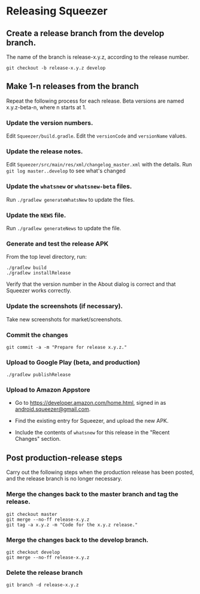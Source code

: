 # Releasing Squeezer

## Create a release branch from the develop branch.

The name of the branch is release-x.y.z, according to the release number.

    git checkout -b release-x.y.z develop

## Make 1-n releases from the branch

Repeat the following process for each release. Beta versions are named
x.y.z-beta-n, where n starts at 1.

### Update the version numbers.

Edit `Squeezer/build.gradle`.  Edit the `versionCode` and `versionName`
values.

### Update the release notes.

Edit `Squeezer/src/main/res/xml/changelog_master.xml` with the details.
Run `git log master..develop` to see what's changed

### Update the `whatsnew` or `whatsnew-beta` files.

Run `./gradlew generateWhatsNew` to update the files.

### Update the `NEWS` file.

Run `./gradlew generateNews` to update the file.

### Generate and test the release APK

From the top level directory, run:

    ./gradlew build
    ./gradlew installRelease

Verify that the version number in the About dialog is correct and that
Squeezer works correctly.

### Update the screenshots (if necessary).

Take new screenshots for market/screenshots.

### Commit the changes

    git commit -a -m "Prepare for release x.y.z."

### Upload to Google Play (beta, and production)

    ./gradlew publishRelease

### Upload to Amazon Appstore

- Go to https://developer.amazon.com/home.html, signed in as
  android.squeezer@gmail.com.

- Find the existing entry for Squeezer, and upload the new APK.

- Include the contents of `whatsnew` for this release in the "Recent Changes"
  section.

## Post production-release steps

Carry out the following steps when the production release has been posted,
and the release branch is no longer necessary.

### Merge the changes back to the master branch and tag the release.

    git checkout master
    git merge --no-ff release-x.y.z
    git tag -a x.y.z -m "Code for the x.y.z release."

### Merge the changes back to the develop branch.

    git checkout develop
    git merge --no-ff release-x.y.z

### Delete the release branch

    git branch -d release-x.y.z
